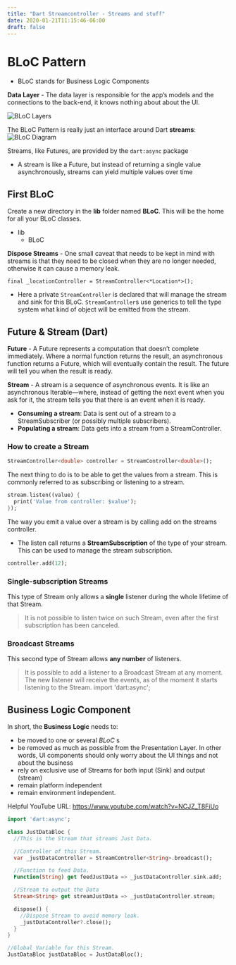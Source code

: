 ```yaml
---
title: "Dart Streamcontroller - Streams and stuff"
date: 2020-01-21T11:15:46-06:00
draft: false
---
```

# BLoC Pattern

 - BLoC stands for Business Logic Components
 
**Data Layer** - The data layer is responsible for the app’s models and the connections to the back-end, it knows nothing about about the UI.

![BLoC Layers](/img/03-BLoC-layers-1.png "BLoC Layers")

The BLoC Pattern is really just an interface around Dart **streams**:
![BLoC Diagram](/img/04-BLoC-diagram-1-650x284.png "BLoC Diagram")

Streams, like Futures, are provided by the `dart:async` package

 - A stream is like a Future, but instead of returning a single value
   asynchronously, streams can yield multiple values over time

## First BLoC
Create a new directory in the **lib** folder named **BLoC**. This will be the home for all your BLoC classes.

 - lib
	 - BLoC


**Dispose Streams** - One small caveat that needs to be kept in mind with streams is that they need to be closed when they are no longer needed, otherwise it can cause a memory leak.

    final _locationController = StreamController<*Location*>();

 - Here a private `StreamController` is declared that will manage the stream and sink for this BLoC. `StreamController`s use generics to tell the type system what kind of object will be emitted from the stream.

## Future & Stream (Dart)
**Future** - A Future represents a computation that doesn’t complete immediately. Where a normal function returns the result, an asynchronous function returns a Future, which will eventually contain the result. The future will tell you when the result is ready.

**Stream** - A stream is a sequence of asynchronous events. It is like an asynchronous Iterable—where, instead of getting the next event when you ask for it, the stream tells you that there is an event when it is ready.

 - **Consuming a stream**: Data is sent out of a stream to a StreamSubscriber (or possibly multiple subscribers).
 - **Populating a stream**: Data gets into a stream from a StreamController.

### How to create a Stream
```dart
StreamController<double> controller = StreamController<double>();
```

The next thing to do is to be able to get the values from a stream. This is commonly referred to as subscribing or listening to a stream.
```dart
stream.listen((value) {
  print('Value from controller: $value');
});
```
The way you emit a value over a stream is by calling add on the streams controller.

 - The listen call returns a **StreamSubscription** of the type of your
   stream. This can be used to manage the stream subscription.

```dart
controller.add(12);
```
### Single-subscription Streams
This type of Stream only allows a **single** listener during the whole lifetime of that Stream.

> It is not possible to listen twice on such Stream, even after the first subscription has been canceled.

### Broadcast Streams
This second type of Stream allows **any number** of listeners.
> It is possible to add a listener to a Broadcast Stream at any moment. The new listener will receive the events, as of the moment it starts listening to the Stream.
import 'dart:async';

## Business Logic Component
In short, the **Business Logic** needs to:

 - be moved to one or several *BLoC* s
 - be removed as much as possible from the Presentation Layer. In other words, UI components should only worry about the UI things and not about the business
 - rely on exclusive use of Streams for both input (Sink) and output (stream)
 - remain platform independent
 - remain environment independent.

Helpful YouTube URL:
https://www.youtube.com/watch?v=NCJZ_T8FiUo
```dart
import 'dart:async';

class JustDataBloc {
  //This is the Stream that streams Just Data.

  //Controller of this Stream.
  var _justDataController = StreamController<String>.broadcast();

  //Function to feed Data.
  Function(String) get feedJustData => _justDataController.sink.add;

  //Stream to output the Data
  Stream<String> get streamJustData => _justDataController.stream;

  dispose() {
    //Dispose Stream to avoid memory leak.
    _justDataController?.close();
  }
}

//Global Variable for this Stream.
JustDataBloc justDataBloc = JustDataBloc();
```
